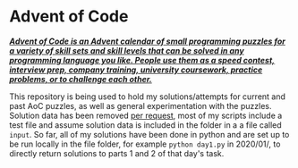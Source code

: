 # Advent of Code

***[Advent of Code is an Advent calendar of small programming puzzles for a variety of skill sets and skill levels that can be solved in any programming language you like. People use them as a speed contest, interview prep, company training, university coursework, practice problems, or to challenge each other.](https://adventofcode.com/2020/about)***

This repository is being used to hold my solutions/attempts for current and past AoC puzzles, as well as general experimentation with the puzzles. Solution data has been removed [per request](https://www.reddit.com/r/adventofcode/comments/e7khy8/are_everyones_input_data_and_by_extension/fa13hb9/), most of my scripts include a test file and assume solution data is included in the folder in a a file called `input`. So far, all of my solutions have been done in python and are set up to be run locally in the file folder, for example `python day1.py` in 2020/01/, to directly return solutions to parts 1 and 2 of that day's task. 
